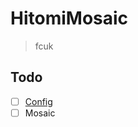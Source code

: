 # HitomiMosaic

 > fcuk

 ## Todo

   - [ ] [Config](https://github.com/odyniec/MonkeyConfig)
   - [ ] Mosaic
